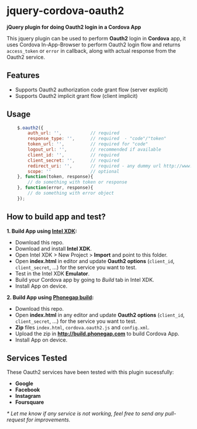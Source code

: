 jquery-cordova-oauth2
=====================

__jQuery plugin for doing Oauth2 login in a Cordova App__

This jquery plugin can be used to perform __Oauth2__ login in __Cordova__ app, it uses Cordova In-App-Browser to perform Oauth2 login flow and returns `access_token` or `error` in callback, along with actual response from the Oauth2 service.

Features
-
- Supports Oauth2 authorization code grant flow (server explicit)
- Supports Oauth2 implicit grant flow (client implicit)

Usage
-

```javascript
    $.oauth2({
        auth_url: '',           // required
        response_type: '',      // required  - "code"/"token"
        token_url: '',          // required for "code"
        logout_url: '',         // recommended if available
        client_id: '',          // required
        client_secret: '',      // required
        redirect_uri: '',       // required - any dummy url http://www.yourcompany.com
        scope: ''               // optional
    }, function(token, response){
        // do something with token or response
    }, function(error, response){
        // do something with error object
    }); 
```

How to build app and test?
-
__1. Build App using [Intel XDK](http://xdk.intel.com):__
- Download this repo.
- Download and install __Intel XDK__.
- Open Intel XDK > New Project > __Import__ and point to this folder.
- Open __index.html__ in editor and update __Oauth2 options__ (`client_id`, `client_secret`, ...) for the service you want to test.
- Test in the Intel XDK __Emulator__.
- Build your Cordova app by going to _Build_ tab in Intel XDK.
- Install App on device.

__2. Build App using [Phonegap build](http://build.phonegap.com):__
- Download this repo.
- Open __index.html__ in any editor and update __Oauth2 options__ (`client_id`, `client_secret`, ...) for the service you want to test.
- __Zip__ files `index.html`, `cordova.oauth2.js` and `config.xml`.
- Upload the zip in __http://build.phonegap.com__ to build Cordova App.
- Install App on device.
 

Services Tested
-
These Oauth2 services have been tested with this plugin sucessfully:
- __Google__ 
- __Facebook__ 
- __Instagram__ 
- __Foursquare__ 

_* Let me know if any service is not working, feel free to send any pull-request for improvements._
